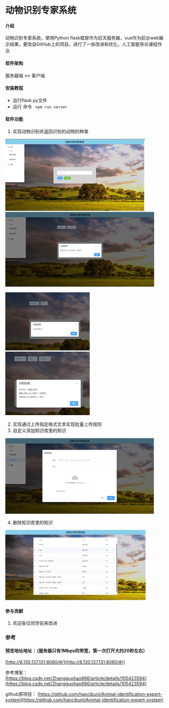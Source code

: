 # 动物识别专家系统

#### 介绍
动物识别专家系统，使用Python flask框架作为后天服务器，vue作为前台web展示结果，更改自GitHub上的项目，进行了一些改进和优化，人工智能导论课程作业

#### 软件架构
服务器端 <-> 客户端


#### 安装教程
- 运行flask.py文件
- 运行 命令 ` npm run server`

#### 软件功能

1.  实现动物识别并返回识别的动物的种类

![alt text](image.png)
![alt text](image-3.png)

![alt text](image-4.png)
![alt text](image-5.png)

2.  实现通过上传指定格式文本实现批量上传规则
3.  自定义添加知识库里的知识

![alt text](image-2.png)


4. 删除知识库里的知识

![alt text](image-1.png)

#### 参与贡献

1.  欢迎各位同学前来改进

### 参考
#### 预览地址地址：（服务器只有1Mbps的带宽，第一次打开大约20秒左右）
[http://8.130.137.131:8080/#/](http://8.130.137.131:8080/#/)

参考博客：
[https://blog.csdn.net/Zhangguohao666/article/details/105423594](https://blog.csdn.net/Zhangguohao666/article/details/105423594)

github原项目：
[https://github.com/haocibuni/Animal-identification-expert-system](https://github.com/haocibuni/Animal-identification-expert-system)

